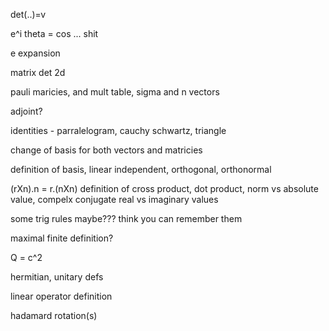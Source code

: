 
det(..)=v

e^i theta = cos ... shit

e expansion

matrix det 2d

pauli maricies, and mult table, sigma and n vectors

adjoint?

identities - parralelogram, cauchy schwartz, triangle

change of basis for both vectors and matricies


definition of basis, linear independent, orthogonal, orthonormal

(rXn).n =  r.(nXn)
definition of cross product, dot product, norm vs absolute value, compelx conjugate real vs imaginary values

some trig rules maybe??? think you can remember them

maximal finite definition?

Q = c^2

hermitian, unitary defs

linear operator definition


hadamard rotation(s)

